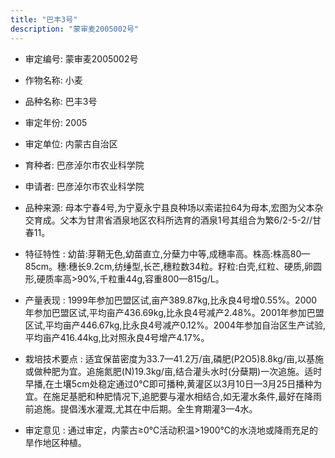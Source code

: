 ```yaml
---
title: "巴丰3号"
description: "蒙审麦2005002号"
---
```

* 审定编号:  蒙审麦2005002号

*  作物名称:  小麦

*  品种名称:  巴丰3号

*  审定年份:  2005

*  审定单位:  内蒙古自治区

* 育种者:  巴彦淖尔市农业科学院

*  申请者:  巴彦淖尔市农业科学院

*  品种来源:  母本宁春4号,为宁夏永宁县良种场以索诺拉64为母本,宏图为父本杂交育成。父本为甘肃省酒泉地区农科所选育的酒泉1号其组合为繁6/2-5-2//甘春11。

*  特征特性 : 
幼苗:芽鞘无色,幼苗直立,分蘖力中等,成穗率高。株高:株高80—85cm。穗:穗长9.2cm,纺缍型,长芒,穗粒数34粒。籽粒:白壳,红粒、硬质,卵圆形,硬质率高>90%,千粒重44g,容重800—815g/L。
 
*  产量表现 : 
1999年参加巴盟区试,亩产389.87kg,比永良4号增0.55%。2000年参加巴盟区试,平均亩产436.69kg,比永良4号减产2.48%。2001年参加巴盟区试,平均亩产446.67kg,比永良4号减产0.12%。2004年参加自治区生产试验,平均亩产416.44kg,比对照永良4号增产4.17%。

*  栽培技术要点 : 
适宜保苗密度为33.7—41.2万/亩,磷肥(P2O5)8.8kg/亩,以基施或做种肥为宜。追施氮肥(N)19.3kg/亩,结合灌头水时(分蘖期)一次追施。适时早播,在土壤5cm处稳定通过0℃即可播种,黄灌区以3月10日—3月25日播种为宜。在施足基肥和种肥情况下,追肥要与灌水相结合,如无灌水条件,最好在降雨前追施。提倡浅水灌溉,尤其在中后期。全生育期灌3—4水。

*  审定意见 : 
通过审定，内蒙古≥0℃活动积温>1900℃的水浇地或降雨充足的旱作地区种植。
